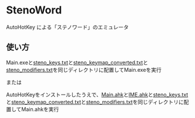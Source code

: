 # StenoWord
AutoHotKey による「ステノワード」のエミュレータ

## 使い方
Main.exeと[steno_keys.txt](./steno_keys.txt)と[steno_keymap_converted.txt](./steno_keymap_converted.txt)と[steno_modifiers.txt](./steno_modifiers.txt)を同じディレクトリに配置してMain.exeを実行

または

AutoHotKeyをインストールしたうえで、[Main.ahk](./Main.ahk)と[IME.ahk](./IME.ahk)と[steno_keys.txt](./steno_keys.txt)と[steno_keymap_converted.txt](./steno_keymap_converted.txt)と[steno_modifiers.txt](./steno_modifiers.txt)を同じディレクトリに配置してMain.ahkを実行
